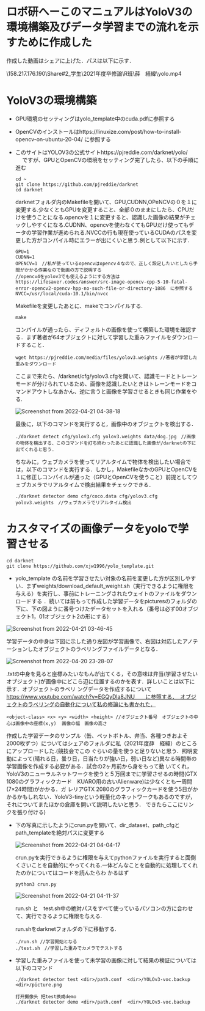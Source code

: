 #   ロボ研へーこのマニュアルはYoloV3の環境構築及びデータ学習までの流れを示すために作成した
作成した動画はシェアに上げた．パスは以下に示す．

\\158.217.176.190\Share\#2_学生\2021年度卒修論\R班\薛　経緯\yolo.mp4


# YoloV3の環境構築
- GPU環境のセッティングはyolo_template中のcuda.pdfに参照する
- OpenCVのインストールはhttps://linuxize.com/post/how-to-install-opencv-on-ubuntu-20-04/ に参照する
- このサイトはYOLOV3の公式サイトhttps://pjreddie.com/darknet/yolo/
　
  ですが、GPUとOpenCVの環境をセッティング完了したら、以下の手順に進む
  ```
  cd ~
  git clone https://github.com/pjreddie/darknet
  cd darknet
  ```
  darknetフォルダ内のMakefileを開いて、GPU,CUDNN,OPeNCVの０を１に変更する.少なくともGPUを変更すること、全部０のままにしたら、CPUだけを使うことになる.opencvを１に変更すると、認識した画像の結果がチェックしやすくになる.CUDNN、opencvを使わなくてもGPUだけ使ってもデータの学習作業が進められる.NVCCの行も現在使っているCUDAのパスを変更した方がコンパイル時にエラーが出にくいと思う.例として以下に示す.
  ```
  GPU=1
  CUDNN=1
  OPENCV=1　//私が使っているopencvはopencv４なので、正しく設定したいとしたら手間がかかる作業なので動画の方で説明する
  //opencv4をyolov3でも使えるようにする方法はhttps://lifesaver.codes/answer/src-image-opencv-cpp-5-10-fatal-error-opencv2-opencv-hpp-no-such-file-or-directory-1886　に参照する
  NVCC=/usr/local/cuda-10.1/bin/nvcc
  ```
  Makefileを変更したあとに、makeでコンパイルする.
  ```
  make
  ```
  コンパイルが通ったら、ディフォルトの画像を使って構築した環境を確認する．まず著者が64オブジェクトに対して学習した重みファイルをダウンロードすること．
  ```
  wget https://pjreddie.com/media/files/yolov3.weights //著者が学習した重みをダウンロード
  ```
  ここまで来たら、/darknet/cfg/yolov3.cfgを開いて、認識モードとトレーンモードが分けられているため、画像を認識したいときはトレーンモードをコマンドアウトしなあかん、逆に言うと画像を学習させるときも同じ作業をやる.
  
  ![Screenshot from 2022-04-21 04-38-18](https://user-images.githubusercontent.com/50350039/164309531-35fc2873-54d0-42ab-9838-3aafc4f06b60.png)
  
  最後に，以下のコマンドを実行すると，画像中のオブジェクトを検出する．

  ```
  ./darknet detect cfg/yolov3.cfg yolov3.weights data/dog.jpg　//画像の物体を検出する、このコマンドを打ち終わったあとに認識した画像が/darknetの下に出てくれると思う.
  ```

  ちなみに，ウェブカメラを使ってリアルタイムで物体を検出したい場合では，以下のコマンドを実行する．しかし，MakefileなかのGPUとOpenCVを１に修正しコンパイルが通った（GPUとOpenCVを使うこと）前提としてウェブカメラでリアルタイムで検出結果をチェックできる．
  ```
  ./darknet detector demo cfg/coco.data cfg/yolov3.cfg yolov3.weights　//ウェブカメラでリアルタイム検出
  ```
  
 # カスタマイズの画像データをyoloで学習させる
   ```
   cd darknet
   git clone https://github.com/xjw1996/yolo_template.git
   ```
 - yolo_template の名前を学習させたい対象の名前を変更した方が区別しやすい．まずweights/download_default_weight.sh（実行できるように権限を与える）を実行し、事前にトレーニングされたウェイトのファイルをダウンロードする ．続いては前もって作成した学習データをpicturesのフォルダの下に、下の図ように番号つけたデータセットを入れる（番号は必ず00オブジェクト1，01オブジェクト2の形にする）
 
  ![Screenshot from 2022-04-21 03-46-45](https://user-images.githubusercontent.com/50350039/164308407-8879dab1-41cb-4ea2-a388-b8e35886af91.png)

  学習データの中身は下図に示した通り左図が学習画像で、右図は対応したアノテーションしたオブジェクトのラベリングファイルデータとなる．
 
 
  ![Screenshot from 2022-04-20 23-28-07](https://user-images.githubusercontent.com/50350039/164302344-1783b8f5-2c56-47fd-9468-0ceb1f9f761e.png)
  
  .txtの中身を見ると座標みたいなもんが出てくる，その意味は弁当(学習させたいオブジェクト)が画像中にどこら辺に位置するのかを表す．詳しいことは以下に示す．オブジェクトのラベリ   ングデータを作成するについて　https://www.youtube.com/watch?v=EGQyDla8JNU　　に参照する．　オブジェクトのラベリングの自動化について私の修論にも書かれた．
  
  ```
  <object-class> <x> <y> <width> <height> //オブジェクト番号　オブジェクトの中心は画像中の座標(x,y)  画像の幅　画像の高さ
  ```

  作成した学習データのサンプル（缶、ペットボトル、弁当、各種つきおよそ2000枚ずつ）についてはシェアのフォルダに私（2021年度薛　経緯）のところにアップロードした.(競技会でこの   ぐらいの量を使うと足りないと思う．照明変動によって(晴れる日，曇り日，日当たりが強い日，弱い日など)異なる時間帯の学習画像を作成する必要がある．試合の2ヶ月前から身をもって動   いてくれ，YoloV3のニューラルネットワークを使うと５万回までに学習させるの時間(GTX 1080のグラフィックカード　KUARO用の古いAlienware)は少なくとも一周間(7×24時間)がかかる．ガ   レリアGTX 2080のグラフィックカードを使う5日がかかるかもしれない．YoloV3-tinyという軽量化のネットワークもあるのですが，それについてまたほかの倉庫を開いて説明したいと思う．   できたらここにリンクを張り付ける)

- 下の写真に示したようにcrun.pyを開いて、dir_dataset、path_cfgとpath_templateを絶対パスに変更する
  
  ![Screenshot from 2022-04-21 04-04-17](https://user-images.githubusercontent.com/50350039/164304243-5f994045-667c-4758-8e7e-4151cbe5ae7d.png)
  
  
  crun.pyを実行できるように権限を与えてpythonファイルを実行すると面倒くさいことを自動的にやってくれる.一体どんなことを自動的に処理してくれたのかについてはコードを読んたらわ   かるはず
  ```
  python3 crun.py
  ```
  ![Screenshot from 2022-04-21 04-11-37](https://user-images.githubusercontent.com/50350039/164305231-df400837-5124-4891-802c-42f20f8c4896.png)
  
  run.sh と　test.sh中の絶対パスをすべて使っているパソコンの方に合わせて、実行できるように権限を与える.
  
  run.shをdarknetフォルダの下に移動する.
  ```
  ./run.sh //学習開始となる
  ./test.sh　//学習した重みでカメラでテストする
  ```
  
- 学習した重みファイルを使って未学習の画像に対して結果の検証については以下のコマンド
  ```
  ./darknet detector test <dir>/path.conf  <dir>/YOLOv3-voc.backup <dir>/picture.png 
  
  打开摄像头 把test换成demo  
  ./darknet detector demo <dir>/path.conf  <dir>/YOLOv3-voc.backup 
  ```
